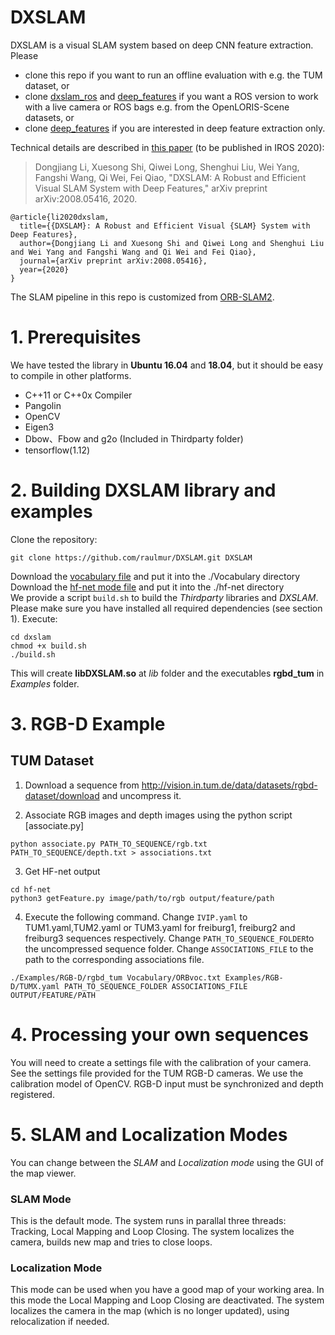 # DXSLAM

DXSLAM is a visual SLAM system based on deep CNN feature extraction. Please

* clone this repo if you want to run an offline evaluation with e.g. the TUM dataset, or
* clone [dxslam_ros](https://github.com/cedrusx/dxslam_ros) and [deep_features](https://github.com/cedrusx/deep_features) if you want a ROS version to work with a live camera or ROS bags e.g. from the OpenLORIS-Scene datasets, or
* clone [deep_features](https://github.com/cedrusx/deep_features) if you are interested in deep feature extraction only.

Technical details are described in [this paper](https://arxiv.org/pdf/2008.05416) (to be published in IROS 2020):

> Dongjiang Li, Xuesong Shi, Qiwei Long, Shenghui Liu, Wei Yang, Fangshi Wang, Qi Wei, Fei Qiao, "DXSLAM: A Robust and Efficient Visual SLAM System with Deep Features," arXiv preprint arXiv:2008.05416, 2020.

```
@article{li2020dxslam,
  title={{DXSLAM}: A Robust and Efficient Visual {SLAM} System with Deep Features},
  author={Dongjiang Li and Xuesong Shi and Qiwei Long and Shenghui Liu and Wei Yang and Fangshi Wang and Qi Wei and Fei Qiao},
  journal={arXiv preprint arXiv:2008.05416},
  year={2020}
}
```

The SLAM pipeline in this repo is customized from [ORB-SLAM2](https://github.com/raulmur/ORB_SLAM2).

# 1. Prerequisites
We have tested the library in **Ubuntu 16.04** and **18.04**, but it should be easy to compile in other platforms.
* C++11 or C++0x Compiler
* Pangolin
* OpenCV
* Eigen3
* Dbow、Fbow and g2o (Included in Thirdparty folder)
* tensorflow(1.12)

# 2. Building DXSLAM library and examples
Clone the repository:
```
git clone https://github.com/raulmur/DXSLAM.git DXSLAM
```
Download the [vocabulary file](https://github.com/ivipsourcecode/DX-SLAM/releases/download/1.0.0/DXSLAM.tar.xz) and put it into the ./Vocabulary directory  
Download the [hf-net mode file](https://github.com/ivipsourcecode/DX-SLAM/releases/download/1.0.0/model.tar.xz) and put it into the ./hf-net directory  
We provide a script `build.sh` to build the *Thirdparty* libraries and *DXSLAM*. Please make sure you have installed all required dependencies (see section 1). Execute:
```
cd dxslam
chmod +x build.sh
./build.sh
```

This will create **libDXSLAM.so**  at *lib* folder and the executables **rgbd_tum** in *Examples* folder.

# 3. RGB-D Example

## TUM Dataset

1. Download a sequence from http://vision.in.tum.de/data/datasets/rgbd-dataset/download and uncompress it.

2. Associate RGB images and depth images using the python script [associate.py]

  ```
  python associate.py PATH_TO_SEQUENCE/rgb.txt PATH_TO_SEQUENCE/depth.txt > associations.txt
  ```
3. Get HF-net output
  ```
  cd hf-net
  python3 getFeature.py image/path/to/rgb output/feature/path
  ```
    
4. Execute the following command. Change `IVIP.yaml` to TUM1.yaml,TUM2.yaml or TUM3.yaml for freiburg1, freiburg2 and freiburg3 sequences respectively. Change `PATH_TO_SEQUENCE_FOLDER`to the uncompressed sequence folder. Change `ASSOCIATIONS_FILE` to the path to the corresponding associations file.
  ```
  ./Examples/RGB-D/rgbd_tum Vocabulary/ORBvoc.txt Examples/RGB-D/TUMX.yaml PATH_TO_SEQUENCE_FOLDER ASSOCIATIONS_FILE OUTPUT/FEATURE/PATH
  ```
  
# 4. Processing your own sequences
You will need to create a settings file with the calibration of your camera. See the settings file provided for the TUM  RGB-D cameras. We use the calibration model of OpenCV. RGB-D input must be synchronized and depth registered.

# 5. SLAM and Localization Modes
You can change between the *SLAM* and *Localization mode* using the GUI of the map viewer.

### SLAM Mode
This is the default mode. The system runs in parallal three threads: Tracking, Local Mapping and Loop Closing. The system localizes the camera, builds new map and tries to close loops.

### Localization Mode
This mode can be used when you have a good map of your working area. In this mode the Local Mapping and Loop Closing are deactivated. The system localizes the camera in the map (which is no longer updated), using relocalization if needed. 

